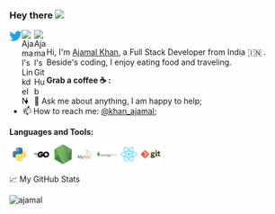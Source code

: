 ### Hey there <img src="https://media.giphy.com/media/hvRJCLFzcasrR4ia7z/giphy.gif" width="25px">
<a href="https://twitter.com/khan_ajamal">
  <img align="left" alt="Ajamal Khan | Twitter" width="22px" src="twitter.svg" />
</a>
<a href="https://www.linkedin.com/in/ajamalkhan/">
  <img align="left" alt="Ajamal's LinkdeIN" width="22px" src="https://cdn.jsdelivr.net/npm/simple-icons@v3/icons/linkedin.svg" />
</a>
<a href="https://www.github.com/khan-ajamal/">
  <img align="left" alt="Ajamal's GitHub" width="22px" src="https://cdn.jsdelivr.net/npm/simple-icons@v3/icons/github.svg" />
</a>

<br />

Hi, I'm [Ajamal Khan](https://ajamalkhan.com/), a Full Stack Developer from India 🇮🇳 . Beside's coding, I enjoy eating food and traveling.
  
**Grab a coffee ☕ :**

- 💬 Ask me about anything, I am happy to help;
- 📫 How to reach me: [@khan_ajamal](https://twitter.com/khan_ajamal);

**Languages and Tools:**  

<code><img height="35" src="https://raw.githubusercontent.com/github/explore/80688e429a7d4ef2fca1e82350fe8e3517d3494d/topics/python/python.png"></code>
<code><img height="35" src="https://raw.githubusercontent.com/github/explore/80688e429a7d4ef2fca1e82350fe8e3517d3494d/topics/go/go.png"></code>
<code><img height="35" src="https://raw.githubusercontent.com/github/explore/80688e429a7d4ef2fca1e82350fe8e3517d3494d/topics/nodejs/nodejs.png"></code>
<code><img height="35" src="https://raw.githubusercontent.com/github/explore/80688e429a7d4ef2fca1e82350fe8e3517d3494d/topics/mysql/mysql.png"></code>
<code><img height="35" src="https://raw.githubusercontent.com/github/explore/80688e429a7d4ef2fca1e82350fe8e3517d3494d/topics/mongodb/mongodb.png"></code>
<code><img height="35" src="https://raw.githubusercontent.com/github/explore/80688e429a7d4ef2fca1e82350fe8e3517d3494d/topics/react/react.png"></code>
<code><img height="35" src="https://raw.githubusercontent.com/github/explore/80688e429a7d4ef2fca1e82350fe8e3517d3494d/topics/git/git.png"></code>




📈 My GitHub Stats

<img src="https://github-readme-stats.vercel.app/api?username=khan-ajamal&show_icons=true&theme=onedark&count_private=true" alt="ajamal" />
